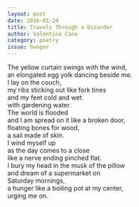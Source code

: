 ```yaml
---
layout: post 
date: 2016-01-24
title: Travels Through a Disorder
author: Valentina Cano
category: poetry
issue: hunger
---
```

The yellow curtain swings with the wind,  
an elongated egg yolk dancing beside me.  
I lay on the couch,  
my ribs sticking out like fork tines  
and my feet cold and wet  
with gardening water.  
The world is flooded  
and I am spread on it like a broken door,  
floating bones for wood,  
a sail made of skin.  
I wind myself up  
as the day comes to a close  
like a nerve ending pinched flat.  
I bury my head in the musk of the pillow  
and dream of a supermarket on  
Saturday mornings,  
a hunger like a boiling pot at my center,  
urging me on.